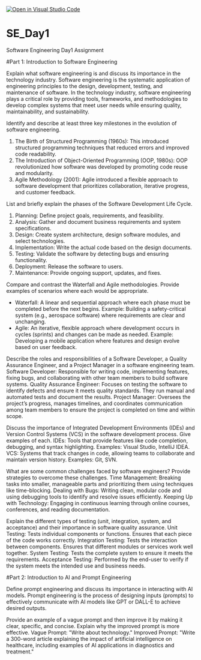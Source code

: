 [![Open in Visual Studio Code](https://classroom.github.com/assets/open-in-vscode-2e0aaae1b6195c2367325f4f02e2d04e9abb55f0b24a779b69b11b9e10269abc.svg)](https://classroom.github.com/online_ide?assignment_repo_id=15567603&assignment_repo_type=AssignmentRepo)
# SE_Day1
Software Engineering Day1 Assignment

#Part 1: Introduction to Software Engineering

Explain what software engineering is and discuss its importance in the technology industry.
Software engineering is the systematic application of engineering principles to the design, development, testing, and maintenance of software. In the technology industry, software engineering plays a critical role by providing tools, frameworks, and methodologies to develop complex systems that meet user needs while ensuring quality, maintainability, and sustainability.

Identify and describe at least three key milestones in the evolution of software engineering.
1. The Birth of Structured Programming (1960s): This introduced structured programming techniques that reduced errors and improved code readability.
2. The Introduction of Object-Oriented Programming (OOP, 1980s): OOP revolutionized how software was developed by promoting code reuse and modularity.
3. Agile Methodology (2001): Agile introduced a flexible approach to software development that prioritizes collaboration, iterative progress, and customer feedback.

List and briefly explain the phases of the Software Development Life Cycle.
1. Planning: Define project goals, requirements, and feasibility.
2. Analysis: Gather and document business requirements and system specifications.
3. Design: Create system architecture, design software modules, and select technologies.
4. Implementation: Write the actual code based on the design documents.
5. Testing: Validate the software by detecting bugs and ensuring functionality.
6. Deployment: Release the software to users.
7. Maintenance: Provide ongoing support, updates, and fixes.

Compare and contrast the Waterfall and Agile methodologies. Provide examples of scenarios where each would be appropriate.
- Waterfall: A linear and sequential approach where each phase must be completed before the next begins. Example: Building a safety-critical system (e.g., aerospace software) where requirements are clear and unchanging.
- Agile: An iterative, flexible approach where development occurs in cycles (sprints) and changes can be made as needed. Example: Developing a mobile application where features and design evolve based on user feedback.

Describe the roles and responsibilities of a Software Developer, a Quality Assurance Engineer, and a Project Manager in a software engineering team.
Software Developer: Responsible for writing code, implementing features, fixing bugs, and collaborating with other team members to build software systems.
Quality Assurance Engineer: Focuses on testing the software to identify defects and ensure it meets quality standards. They run manual and automated tests and document the results.
Project Manager: Oversees the project’s progress, manages timelines, and coordinates communication among team members to ensure the project is completed on time and within scope.

Discuss the importance of Integrated Development Environments (IDEs) and Version Control Systems (VCS) in the software development process. Give examples of each.
IDEs: Tools that provide features like code completion, debugging, and syntax highlighting. Examples: Visual Studio, IntelliJ IDEA.
VCS: Systems that track changes in code, allowing teams to collaborate and maintain version history. Examples: Git, SVN.

What are some common challenges faced by software engineers? Provide strategies to overcome these challenges.
Time Management: Breaking tasks into smaller, manageable parts and prioritizing them using techniques like time-blocking.
Dealing with Bugs: Writing clean, modular code and using debugging tools to identify and resolve issues efficiently.
Keeping Up with Technology: Engaging in continuous learning through online courses, conferences, and reading documentation.

Explain the different types of testing (unit, integration, system, and acceptance) and their importance in software quality assurance.
Unit Testing: Tests individual components or functions. Ensures that each piece of the code works correctly.
Integration Testing: Tests the interaction between components. Ensures that different modules or services work well together.
System Testing: Tests the complete system to ensure it meets the requirements.
Acceptance Testing: Performed by the end-user to verify if the system meets the intended use and business needs.

#Part 2: Introduction to AI and Prompt Engineering


Define prompt engineering and discuss its importance in interacting with AI models.
Prompt engineering is the process of designing inputs (prompts) to effectively communicate with AI models like GPT or DALL-E to achieve desired outputs.

Provide an example of a vague prompt and then improve it by making it clear, specific, and concise. Explain why the improved prompt is more effective.
Vague Prompt: "Write about technology."
Improved Prompt: "Write a 300-word article explaining the impact of artificial intelligence on healthcare, including examples of AI applications in diagnostics and treatment."
